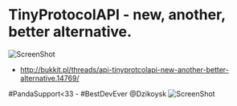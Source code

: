 # TinyProtocolAPI - new, another, better alternative.
![ScreenShot](http://i.imgur.com/BmJxxPL.gif)
- http://bukkit.pl/threads/api-tinyprotcolapi-new-another-better-alternative.14769/

#PandaSupport<33 - #BestDevEver @Dzikoysk
![ScreenShot](http://i.imgur.com/dMwciEm.jpg)
